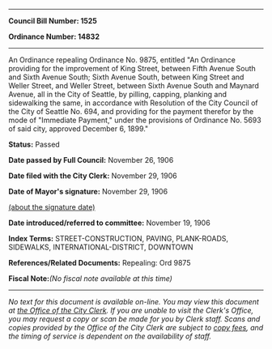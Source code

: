 

********

**Council Bill Number: 1525**
   
**Ordinance Number: 14832**
********

 An Ordinance repealing Ordinance No. 9875, entitled "An Ordinance providing for the improvement of King Street, between Fifth Avenue South and Sixth Avenue South; Sixth Avenue South, between King Street and Weller Street, and Weller Street, between Sixth Avenue South and Maynard Avenue, all in the City of Seattle, by pilling, capping, planking and sidewalking the same, in accordance with Resolution of the City Council of the City of Seattle No. 694, and providing for the payment therefor by the mode of "Immediate Payment," under the provisions of Ordinance No. 5693 of said city, approved December 6, 1899."

**Status:** Passed
   
**Date passed by Full Council:** November 26, 1906
   
**Date filed with the City Clerk:** November 29, 1906
   
**Date of Mayor's signature:** November 29, 1906
   
[(about the signature date)](/~public/approvaldate.htm)
   
   
   
**Date introduced/referred to committee:** November 19, 1906
   
   
**Index Terms:** STREET-CONSTRUCTION, PAVING, PLANK-ROADS, SIDEWALKS, INTERNATIONAL-DISTRICT, DOWNTOWN

**References/Related Documents:** Repealing: Ord 9875

**Fiscal Note:**_(No fiscal note available at this time)_
********

_No text for this document is available on-line. You may view this document at [the Office of the City Clerk](http://www.seattle.gov/leg/clerk/contactUs.htm). If you are unable to visit the Clerk's Office, you may request a copy or scan be made for you by Clerk staff. Scans and copies provided by the Office of the City Clerk are subject to [copy fees](http://clerk.seattle.gov/~public/clerkfees.htm), and the timing of service is dependent on the availability of staff._

